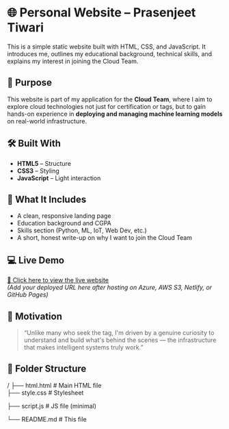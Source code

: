 # 🌐 Personal Website – Prasenjeet Tiwari

This is a simple static website built with HTML, CSS, and JavaScript. It introduces me, outlines my educational background, technical skills, and explains my interest in joining the Cloud Team.

## 🚀 Purpose

This website is part of my application for the **Cloud Team**, where I aim to explore cloud technologies not just for certification or tags, but to gain hands-on experience in **deploying and managing machine learning models** on real-world infrastructure.

## 🛠️ Built With

- **HTML5** – Structure
- **CSS3** – Styling
- **JavaScript** – Light interaction

## 📄 What It Includes

- A clean, responsive landing page
- Education background and CGPA
- Skills section (Python, ML, IoT, Web Dev, etc.)
- A short, honest write-up on why I want to join the Cloud Team

## 💻 Live Demo

[🔗 Click here to view the live website](#)  
*(Add your deployed URL here after hosting on Azure, AWS S3, Netlify, or GitHub Pages)*

## 🧠 Motivation

> “Unlike many who seek the tag, I'm driven by a genuine curiosity to understand and build what's behind the scenes — the infrastructure that makes intelligent systems truly work.”

## 📁 Folder Structure

/
├── html.html # Main HTML file  
├── style.css # Stylesheet

├── script.js # JS file (minimal)

└── README.md # This file
